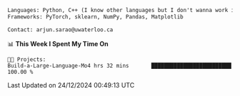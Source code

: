 ```txt
Languages: Python, C++ (I know other languages but I don't wanna work in em)
Frameworks: PyTorch, sklearn, NumPy, Pandas, Matplotlib

Contact: arjun.sarao@uwaterloo.ca
```

<!--START_SECTION:waka-->
📊 **This Week I Spent My Time On** 

```text
🐱‍💻 Projects: 
Build-a-Large-Language-Mo4 hrs 32 mins       █████████████████████████   100.00 % 
```


 Last Updated on 24/12/2024 00:49:13 UTC
<!--END_SECTION:waka-->
